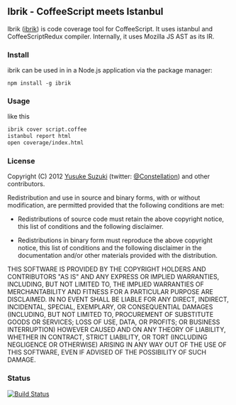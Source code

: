 ## Ibrik - CoffeeScript meets Istanbul

Ibrik ([ibrik](http://github.com/Constellation/ibrik)) is
code coverage tool for CoffeeScript.
It uses istanbul and CoffeeScriptRedux compiler. Internally, it uses Mozilla JS AST as its IR.


### Install

ibrik can be used in in a Node.js application via the package manager:

    npm install -g ibrik


### Usage

like this
```sh
ibrik cover script.coffee
istanbul report html
open coverage/index.html
```

### License

Copyright (C) 2012 [Yusuke Suzuki](http://github.com/Constellation)
 (twitter: [@Constellation](http://twitter.com/Constellation)) and other contributors.

Redistribution and use in source and binary forms, with or without
modification, are permitted provided that the following conditions are met:

  * Redistributions of source code must retain the above copyright
    notice, this list of conditions and the following disclaimer.

  * Redistributions in binary form must reproduce the above copyright
    notice, this list of conditions and the following disclaimer in the
    documentation and/or other materials provided with the distribution.

THIS SOFTWARE IS PROVIDED BY THE COPYRIGHT HOLDERS AND CONTRIBUTORS "AS IS"
AND ANY EXPRESS OR IMPLIED WARRANTIES, INCLUDING, BUT NOT LIMITED TO, THE
IMPLIED WARRANTIES OF MERCHANTABILITY AND FITNESS FOR A PARTICULAR PURPOSE
ARE DISCLAIMED. IN NO EVENT SHALL <COPYRIGHT HOLDER> BE LIABLE FOR ANY
DIRECT, INDIRECT, INCIDENTAL, SPECIAL, EXEMPLARY, OR CONSEQUENTIAL DAMAGES
(INCLUDING, BUT NOT LIMITED TO, PROCUREMENT OF SUBSTITUTE GOODS OR SERVICES;
LOSS OF USE, DATA, OR PROFITS; OR BUSINESS INTERRUPTION) HOWEVER CAUSED AND
ON ANY THEORY OF LIABILITY, WHETHER IN CONTRACT, STRICT LIABILITY, OR TORT
(INCLUDING NEGLIGENCE OR OTHERWISE) ARISING IN ANY WAY OUT OF THE USE OF
THIS SOFTWARE, EVEN IF ADVISED OF THE POSSIBILITY OF SUCH DAMAGE.

### Status

[![Build Status](https://secure.travis-ci.org/Constellation/ibrik.png)](http://travis-ci.org/Constellation/ibrik)
